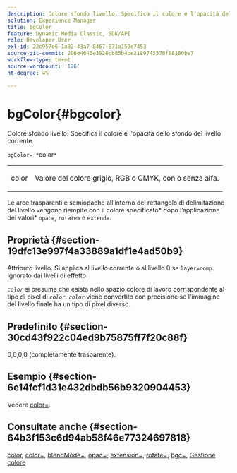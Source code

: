 ```yaml
---
description: Colore sfondo livello. Specifica il colore e l'opacità dello sfondo del livello corrente.
solution: Experience Manager
title: bgColor
feature: Dynamic Media Classic, SDK/API
role: Developer,User
exl-id: 22c957e6-1a82-43a7-8467-871a150e7453
source-git-commit: 206e4643e3926cb85b4be2189743578f88180be7
workflow-type: tm+mt
source-wordcount: '126'
ht-degree: 4%

---
```


# bgColor{#bgcolor}

Colore sfondo livello. Specifica il colore e l&#39;opacità dello sfondo del livello corrente.

`bgColor= *`color`*`

<table id="simpletable_2D23B1B282CD4216AB5BE7E7430D1B3F"> 
 <tr class="strow"> 
  <td class="stentry"> <p><span class="codeph"> <span class="varname"> color</span></span> </p> </td> 
  <td class="stentry"> <p>Valore del colore grigio, RGB o CMYK, con o senza alfa. </p></td> 
 </tr> 
</table>

Le aree trasparenti e semiopache all’interno del rettangolo di delimitazione del livello vengono riempite con il colore specificato* dopo l’applicazione dei valori* `opac=`, `rotate=` e `extend=`.

## Proprietà {#section-19dfc13e997f4a33889a1df1e4ad50b9}

Attributo livello. Si applica al livello corrente o al livello 0 se `layer=comp`. Ignorato dai livelli di effetto.

*`color`* si presume che esista nello spazio colore di lavoro corrispondente al tipo di pixel di  *`color`*. *`color`* viene convertito con precisione se l&#39;immagine del livello finale ha un tipo di pixel diverso.

## Predefinito {#section-30cd43f922c04ed9b75875ff7f20c88f}

0,0,0,0 (completamente trasparente).

## Esempio {#section-6e14fcf1d31e432dbdb56b9320904453}

Vedere [color=](../../../../../is-api/http-ref/image-serving-api-ref/c-http-protocol-reference/c-command-reference/r-color-commandref.md#reference-b044954ec6184253b8831579466b4423).

## Consultate anche {#section-64b3f153c6d94ab58f46e77324697818}

[color](../../../../../is-api/http-ref/image-serving-api-ref/c-http-protocol-reference/c-data-types/r-is-http-color.md#reference-0fdb264a3aed4bd78451bb55311f6e93),  [color=](../../../../../is-api/http-ref/image-serving-api-ref/c-http-protocol-reference/c-command-reference/r-color-commandref.md#reference-b044954ec6184253b8831579466b4423),  [blendMode=](../../../../../is-api/http-ref/image-serving-api-ref/c-http-protocol-reference/c-command-reference/r-blendmode.md#reference-8be10dde1d584429966cb61ac8e7d172),  [opac=](../../../../../is-api/http-ref/image-serving-api-ref/c-http-protocol-reference/c-command-reference/r-opac.md#reference-d2269b51aca34599a08d0a46ee5c27e5),  [extension=](../../../../../is-api/http-ref/image-serving-api-ref/c-http-protocol-reference/c-command-reference/r-extend.md#reference-7e9156beb285459d830e2d56782a74ac),  [rotate=](../../../../../is-api/http-ref/image-serving-api-ref/c-http-protocol-reference/c-command-reference/r-rotate.md#reference-12abb086635546ec9ec2e1a793dc1096),  [bgc=](../../../../../is-api/http-ref/image-serving-api-ref/c-http-protocol-reference/c-command-reference/r-bgc.md#reference-53376175f617446fbe5c69120f834b88),  [Gestione colore](../../../../../is-api/http-ref/image-serving-api-ref/c-http-protocol-reference/c-syntax-and-features/r-color-management.md#reference-c7e4a72d589145189f7e4bcb6b4544d7)
